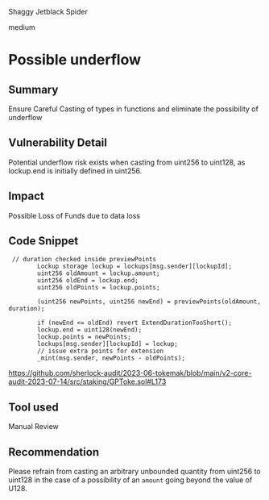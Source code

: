 Shaggy Jetblack Spider

medium

# Possible underflow
## Summary
Ensure Careful Casting of types in functions and eliminate the possibility of underflow

## Vulnerability Detail
Potential underflow risk exists when casting from uint256 to uint128, as lockup.end is initially defined in uint256.

## Impact
Possible Loss of Funds due to data loss

## Code Snippet

```solidity
 // duration checked inside previewPoints
        Lockup storage lockup = lockups[msg.sender][lockupId];
        uint256 oldAmount = lockup.amount;
        uint256 oldEnd = lockup.end;
        uint256 oldPoints = lockup.points;

        (uint256 newPoints, uint256 newEnd) = previewPoints(oldAmount, duration);

        if (newEnd <= oldEnd) revert ExtendDurationTooShort();
        lockup.end = uint128(newEnd);
        lockup.points = newPoints;
        lockups[msg.sender][lockupId] = lockup;
        // issue extra points for extension
        _mint(msg.sender, newPoints - oldPoints);
```

https://github.com/sherlock-audit/2023-06-tokemak/blob/main/v2-core-audit-2023-07-14/src/staking/GPToke.sol#L173
## Tool used

Manual Review

## Recommendation
Please refrain from casting an arbitrary unbounded quantity from uint256 to uint128 in the case of a possibility of an `amount` going beyond the value of U128.
